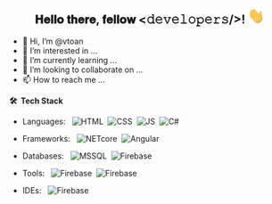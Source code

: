 <div align="center">
<h2> 𝐇𝐞𝐥𝐥𝐨 𝐭𝐡𝐞𝐫𝐞, 𝐟𝐞𝐥𝐥𝐨𝐰 <𝚍𝚎𝚟𝚎𝚕𝚘𝚙𝚎𝚛𝚜/>! <img src="https://github.com/ABSphreak/ABSphreak/blob/master/gifs/Hi.gif" width="30px"></h2>
</div>

- 👋 Hi, I’m @vtoan
- 👀 I’m interested in ...
- 🌱 I’m currently learning ...
- 💞️ I’m looking to collaborate on ...
- 📫 How to reach me ...

**🛠 &nbsp;Tech Stack**

- Languages: &nbsp;
![HTML](https://img.shields.io/badge/-html5-05122A?style=flat&logo=html5&color=white&logoColor=white&labelColor=E34F26)&nbsp;
![CSS](https://img.shields.io/badge/-css3-05122A?style=flat&logo=css3&color=white&logoColor=white&labelColor=1572B6)&nbsp;
![JS](https://img.shields.io/badge/-javascript-05122A?style=flat&logo=javascript&color=white&logoColor=white&labelColor=F7DF1E)&nbsp;
![C#](https://img.shields.io/badge/-c%20sharp-05122A?style=flat&logo=c%20sharp&labelColor=239120&color=white)&nbsp;

- Frameworks: &nbsp;
![NETcore](https://img.shields.io/badge/-NET%20Core-05122A?style=flat&logo=.net&color=white&logoColor=white&labelColor=512BD4)&nbsp;
![Angular](https://img.shields.io/badge/-Angular-05122A?style=flat&logo=angular&color=white&logoColor=white&labelColor=DD0031)&nbsp;

- Databases:  &nbsp;
![MSSQL](https://img.shields.io/badge/-MSSQL%20Server-05122A?style=flat&logo=microsoft%20sql%20server&color=white&logoColor=white&labelColor=CC2927)&nbsp;
![Firebase](https://img.shields.io/badge/-Firebase-05122A?style=flat&logo=firebase&color=white&logoColor=white&labelColor=FFCA28)&nbsp;

 
 - Tools:  &nbsp;
![Firebase](https://img.shields.io/badge/-Git-05122A?style=flat&logo=git&color=white&logoColor=white&labelColor=F05032)&nbsp;
![Firebase](https://img.shields.io/badge/-Docker-05122A?style=flat&logo=docker&color=white&logoColor=white&labelColor=2496ED)&nbsp;

- IDEs: &nbsp;
![Firebase](https://img.shields.io/badge/-VS%20Code-05122A?style=flat&logo=visual%20studio%20code&color=white&logoColor=white&labelColor=007ACC)&nbsp;

